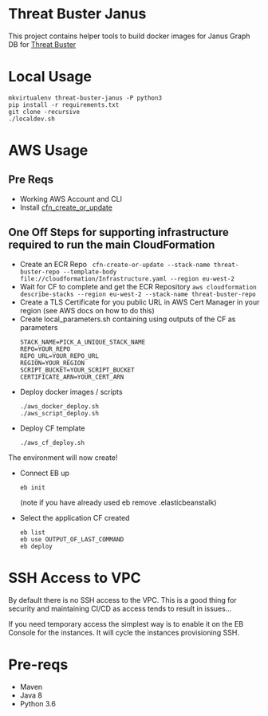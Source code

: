 # Threat Buster Janus

This project contains helper tools to build docker images for Janus Graph DB for [Threat Buster](https://github.com/IrdetoServices/threat-buster)

# Local Usage

```
mkvirtualenv threat-buster-janus -P python3
pip install -r requirements.txt
git clone -recursive
./localdev.sh
```

# AWS Usage

## Pre Reqs
* Working AWS Account and CLI
* Install [cfn_create_or_update](https://github.com/widdix/cfn-create-or-update)

## One Off Steps for supporting infrastructure required to run the main CloudFormation
* Create an ECR Repo 
    ``` cfn-create-or-update --stack-name threat-buster-repo --template-body file://cloudformation/Infrastructure.yaml --region eu-west-2```
* Wait for CF to complete and get the ECR Repository
    ``` aws cloudformation describe-stacks --region eu-west-2 --stack-name threat-buster-repo ```
* Create a TLS Certificate for you public URL in AWS Cert Manager in your region (see AWS docs on how to do this)
* Create local_parameters.sh containing using outputs of the CF as parameters
    ``` 
    STACK_NAME=PICK_A_UNIQUE_STACK_NAME
    REPO=YOUR_REPO
    REPO_URL=YOUR_REPO_URL
    REGION=YOUR_REGION
    SCRIPT_BUCKET=YOUR_SCRIPT_BUCKET
    CERTIFICATE_ARN=YOUR_CERT_ARN
    ```
* Deploy docker images / scripts
    ```
    ./aws_docker_deploy.sh
    ./aws_script_deploy.sh
    ```
* Deploy CF template
    ```
    ./aws_cf_deploy.sh
    ```
The environment will now create!

* Connect EB up
    ``` 
    eb init 
    ```    
    (note if you have already used eb remove .elasticbeanstalk)

* Select the application CF created
    ``` 
    eb list 
    eb use OUTPUT_OF_LAST_COMMAND
    eb deploy
    ```
# SSH Access to VPC

By default there is no SSH access to the VPC. This is a good thing for security and maintaining CI/CD as access tends to result in issues...

If you need temporary access the simplest way is to enable it on the EB Console for the instances. It will cycle the instances provisioning SSH.
    
# Pre-reqs

* Maven 
* Java 8
* Python 3.6
